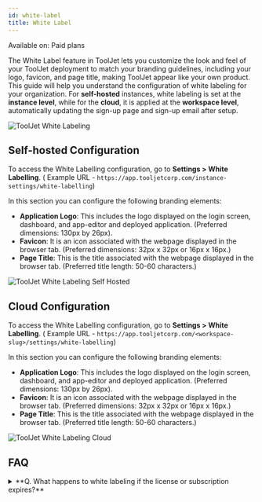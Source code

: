 ```yaml
---
id: white-label
title: White Label
---
```


<div className='badge badge--primary heading-badge'>Available on: Paid plans</div>

The White Label feature in ToolJet lets you customize the look and feel of your ToolJet deployment to match your branding guidelines, including your logo, favicon, and page title, making ToolJet appear like your own product. This guide will help you understand the configuration of white labeling for your organization. For **self-hosted** instances, white labeling is set at the **instance level**, while for the **cloud**, it is applied at the **workspace level**, automatically updating the sign-up page and sign-up email after setup.

<img className="screenshot-full" src="/img/enterprise/white-label/whitelabelling.png" alt="ToolJet White Labeling" />

## Self-hosted Configuration

To access the White Labelling configuration, go to **Settings > White Labelling**. ( Example URL - `https://app.tooljetcorp.com/instance-settings/white-labelling`)

In this section you can configure the following branding elements:

-   **Application Logo**: This includes the logo displayed on the login screen, dashboard, and app-editor and deployed application. (Preferred dimensions: 130px by 26px).
-   **Favicon**: It is an icon associated with the webpage displayed in the browser tab. (Preferred dimensions: 32px x 32px or 16px x 16px.)
-   **Page Title**: This is the title associated with the webpage displayed in the browser tab. (Preferred title length: 50-60 characters.)

<img className="screenshot-full" src="/img/enterprise/white-label/self-hosted.png" alt="ToolJet White Labeling Self Hosted" />

## Cloud Configuration

To access the White Labelling configuration, go to **Settings > White Labelling**. ( Example URL - `https://app.tooljetcorp.com/<workspace-slug>/settings/white-labelling`)

In this section you can configure the following branding elements:

-   **Application Logo**: This includes the logo displayed on the login screen, dashboard, and app-editor and deployed application. (Preferred dimensions: 130px by 26px).
-   **Favicon**: It is an icon associated with the webpage displayed in the browser tab. (Preferred dimensions: 32px x 32px or 16px x 16px.)
-   **Page Title**: This is the title associated with the webpage displayed in the browser tab. (Preferred title length: 50-60 characters.)

<img className="screenshot-full" src="/img/enterprise/white-label/cloud.png" alt="ToolJet White Labeling Cloud" />

## FAQ

<details>
    <summary>
         **Q. What happens to white labeling if the license or subscription expires?**
    </summary>
If your license or subscription expires, white labeling will automatically revert to ToolJet's default branding until the license is renewed.

</details>
